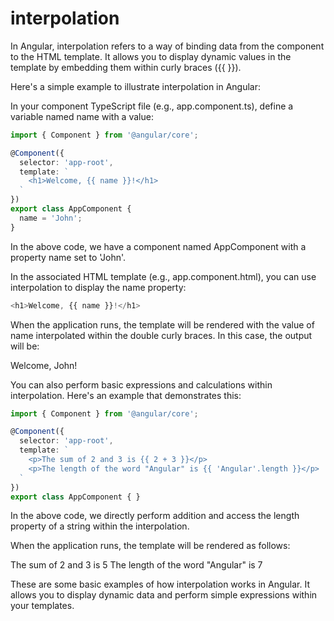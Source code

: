 # interpolation

In Angular, interpolation refers to a way of binding data from the component to the HTML template. It allows you to display dynamic values in the template by embedding them within curly braces ({{ }}).

Here's a simple example to illustrate interpolation in Angular:

In your component TypeScript file (e.g., app.component.ts), define a variable named name with a value:

```typescript
import { Component } from '@angular/core';

@Component({
  selector: 'app-root',
  template: `
    <h1>Welcome, {{ name }}!</h1>
  `
})
export class AppComponent {
  name = 'John';
}
```

In the above code, we have a component named AppComponent with a property name set to 'John'.

In the associated HTML template (e.g., app.component.html), you can use interpolation to display the name property:

```typescript
<h1>Welcome, {{ name }}!</h1>
```

When the application runs, the template will be rendered with the value of name interpolated within the double curly braces. In this case, the output will be:

Welcome, John!

You can also perform basic expressions and calculations within interpolation. Here's an example that demonstrates this:

```typescript
import { Component } from '@angular/core';

@Component({
  selector: 'app-root',
  template: `
    <p>The sum of 2 and 3 is {{ 2 + 3 }}</p>
    <p>The length of the word "Angular" is {{ 'Angular'.length }}</p>
  `
})
export class AppComponent { }
```

In the above code, we directly perform addition and access the length property of a string within the interpolation.

When the application runs, the template will be rendered as follows:

The sum of 2 and 3 is 5
The length of the word "Angular" is 7

These are some basic examples of how interpolation works in Angular. It allows you to display dynamic data and perform simple expressions within your templates.



